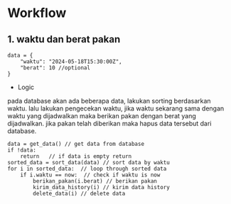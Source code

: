 # Workflow

## 1. waktu dan berat pakan

``` 
data = {
    "waktu": "2024-05-18T15:30:00Z",
    "berat": 10 //optional 
}
```
- Logic

pada database akan ada beberapa data, lakukan sorting berdasarkan waktu.
lalu lakukan pengecekan waktu, jika waktu sekarang sama dengan waktu yang dijadwalkan maka berikan pakan dengan berat yang dijadwalkan.
jika pakan telah diberikan maka hapus data tersebut dari database.

```psuedocode
data = get_data() // get data from database
if !data:
    return   // if data is empty return 
sorted_data = sort_data(data) // sort data by waktu
for i in sorted_data:  // loop through sorted data
    if i.waktu == now:  // check if waktu is now
        berikan_pakan(i.berat) // berikan pakan
        kirim_data_history(i) // kirim data history
        delete_data(i) // delete data
```

